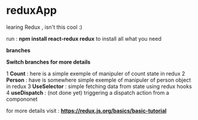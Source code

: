 # reduxApp

learing Redux , isn't this cool :)

run :  **npm install react-redux redux** to install all what you need

**branches**

**Switch branches for more details**


1 __Count__ : here is a simple exemple of manipuler of count state in redux
2 __Person__ : have is somewhere simple  exemple of manipuler of  person object in redux
3 __UseSelector__ : simple fetching data from state using redux hooks
4 __useDispatch__ : (not done yet) triggering a dispatch action from a compononet

for more details visit : **https://redux.js.org/basics/basic-tutorial**

